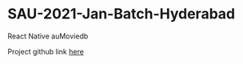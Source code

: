 # SAU-2021-Jan-Batch-Hyderabad

React Native auMoviedb

Project github link [here](https://github.com/kalaichelvan-kn/aumoviedb)

